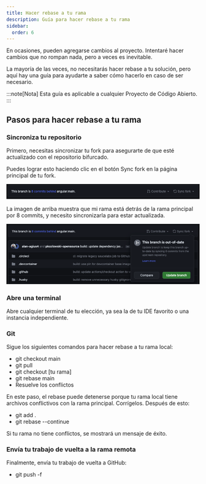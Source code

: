 ```yaml
---
title: Hacer rebase a tu rama
description: Guía para hacer rebase a tu rama
sidebar:
  order: 6
---
```


En ocasiones, pueden agregarse cambios al proyecto. Intentaré hacer cambios que no rompan nada, pero a veces es inevitable.

La mayoría de las veces, no necesitarás hacer rebase a tu solución, pero aquí hay una guía para ayudarte a saber cómo hacerlo en caso de ser necesario.

:::note[Nota]
Esta guía es aplicable a cualquier Proyecto de Código Abierto.
:::

## Pasos para hacer rebase a tu rama

### Sincroniza tu repositorio

Primero, necesitas sincronizar tu fork para asegurarte de que esté actualizado con el repositorio bifurcado.

Puedes lograr esto haciendo clic en el botón Sync fork en la página principal de tu fork.

![Sync project header](../../../../assets/fork-sync.png)

La imagen de arriba muestra que mi rama está detrás de la rama principal por 8 commits, y necesito sincronizarla para estar actualizada.

![Sync project update modal](../../../../assets/sync-fork-update.png)

### Abre una terminal

Abre cualquier terminal de tu elección, ya sea la de tu IDE favorito o una instancia independiente.

### Git

Sigue los siguientes comandos para hacer rebase a tu rama local:

- git checkout main
- git pull
- git checkout [tu rama]
- git rebase main
- Resuelve los conflictos

En este paso, el rebase puede detenerse porque tu rama local tiene archivos conflictivos con la rama principal. Corrígelos. Después de esto:

- git add .
- git rebase --continue

Si tu rama no tiene conflictos, se mostrará un mensaje de éxito.

### Envía tu trabajo de vuelta a la rama remota

Finalmente, envía tu trabajo de vuelta a GitHub:

- git push -f
